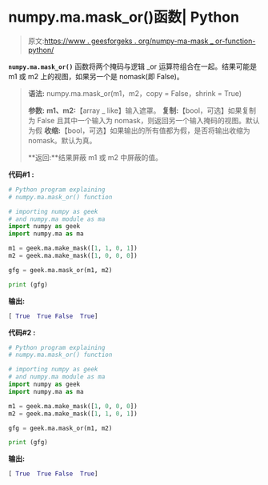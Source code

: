 # numpy.ma.mask_or()函数| Python

> 原文:[https://www . geesforgeks . org/numpy-ma-mask _ or-function-python/](https://www.geeksforgeeks.org/numpy-ma-mask_or-function-python/)

**`numpy.ma.mask_or()`** 函数将两个掩码与逻辑 _or 运算符组合在一起。结果可能是 m1 或 m2 上的视图，如果另一个是 nomask(即 False)。

> **语法:** numpy.ma.mask_or(m1，m2，copy = False，shrink = True)
> 
> **参数:**
> **m1、m2:**【array _ like】输入遮罩。
> **复制:**【bool，可选】如果复制为 False 且其中一个输入为 nomask，则返回另一个输入掩码的视图。默认为假
> **收缩:**【bool，可选】如果输出的所有值都为假，是否将输出收缩为 nomask。默认为真。
> 
> **返回:**结果屏蔽 m1 或 m2 中屏蔽的值。

**代码#1 :**

```py
# Python program explaining
# numpy.ma.mask_or() function

# importing numpy as geek  
# and numpy.ma module as ma 
import numpy as geek 
import numpy.ma as ma 

m1 = geek.ma.make_mask([1, 1, 0, 1])
m2 = geek.ma.make_mask([1, 0, 0, 0])

gfg = geek.ma.mask_or(m1, m2)

print (gfg)
```

**输出:**

```py
[ True  True False  True]

```

**代码#2 :**

```py
# Python program explaining
# numpy.ma.mask_or() function

# importing numpy as geek  
# and numpy.ma module as ma 
import numpy as geek 
import numpy.ma as ma 

m1 = geek.ma.make_mask([1, 0, 0, 0])
m2 = geek.ma.make_mask([1, 1, 0, 1])

gfg = geek.ma.mask_or(m1, m2)

print (gfg)
```

**输出:**

```py
[ True  True False  True]

```